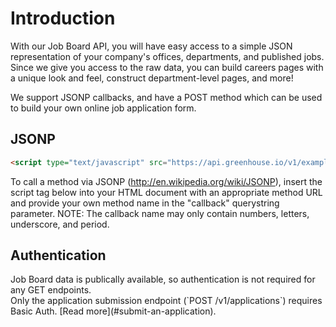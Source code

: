 # Introduction

With our Job Board API, you will have easy access to a simple JSON representation of your company's offices, departments, and published jobs. Since we give you access to the raw data, you can build careers pages with a unique look and feel, construct department-level pages, and more!


We support JSONP callbacks, and have a POST method which can be used to build your own online job application form.

## JSONP
```html
<script type="text/javascript" src="https://api.greenhouse.io/v1/example/method/url?callback="></script>
```

To call a method via JSONP (http://en.wikipedia.org/wiki/JSONP), insert the script tag below into your HTML document with an appropriate method URL and provide your own method name in the "callback" querystring parameter. NOTE: The callback name may only contain numbers, letters, underscore, and period.

## Authentication

<aside class="success">
Job Board data is publically available, so authentication is not required for any GET endpoints.
</aside>
Only the application submission endpoint (`POST /v1/applications`) requires Basic Auth.  [Read more](#submit-an-application).